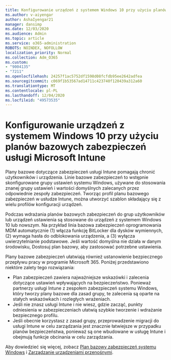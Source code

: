 ```yaml
---
title: Konfigurowanie urządzeń z systemem Windows 10 przy użyciu planów bazowych zabezpieczeń usługi Microsoft Intune
ms.author: v-aiyengar
author: AshaIyengar21
manager: dansimp
ms.date: 12/03/2020
ms.audience: Admin
ms.topic: article
ms.service: o365-administration
ROBOTS: NOINDEX, NOFOLLOW
localization_priority: Normal
ms.collection: Adm_O365
ms.custom:
- "9004135"
- "7211"
ms.openlocfilehash: 24257f1ac5752df1598d08fcfdb95ee2642adfea
ms.sourcegitcommit: c069f1b53567ad14711c423740f120439a312a60
ms.translationtype: MT
ms.contentlocale: pl-PL
ms.lasthandoff: 12/04/2020
ms.locfileid: "49573535"
---
```

# <a name="use-microsoft-intune-security-baselines-to-configure-windows-10-devices"></a>Konfigurowanie urządzeń z systemem Windows 10 przy użyciu planów bazowych zabezpieczeń usługi Microsoft Intune

Plany bazowe dotyczące zabezpieczeń usługi Intune pomagają chronić użytkowników i urządzenia. Linie bazowe zabezpieczeń to wstępnie skonfigurowane grupy ustawień systemu Windows, używane do stosowania znanej grupy ustawień i wartości domyślnych zalecanych przez odpowiednie zespoły zabezpieczeń. Tworząc profil planu bazowego zabezpieczeń w usłudze Intune, można utworzyć szablon składający się z wielu profilów konfiguracji urządzeń.

Podczas wdrażania planów bazowych zabezpieczeń do grup użytkowników lub urządzeń ustawienia są stosowane do urządzeń z systemem Windows 10 lub nowszym. Na przykład linia bazowa zabezpieczeń oprogramowania MDM automatycznie (1) włącza funkcję BitLocker dla dysków wymiennych, (2) wymaga hasła do odblokowania urządzenia, a (3) wyłącza uwierzytelnianie podstawowe. Jeśli wartość domyślna nie działa w danym środowisku, Dostosuj plan bazowy, aby zastosować potrzebne ustawienia.

Plany bazowe zabezpieczeń ułatwiają również ustanowienie bezpiecznego przepływu pracy w programie Microsoft 365. Poniżej przedstawiono niektóre zalety tego rozwiązania:

- Plan zabezpieczeń zawiera najważniejsze wskazówki i zalecenia dotyczące ustawień wpływających na bezpieczeństwo. Ponieważ partnerzy usługi Intune z zespołem zabezpieczeń systemu Windows, który tworzy plany bazowe dla zasad grupy, te zalecenia są oparte na stałych wskazówkach i rozległych wrażeniach.
- Jeśli nie znasz usługi Intune i nie wiesz, gdzie zacząć, punkty odniesienia w zabezpieczeniach ułatwią szybkie tworzenie i wdrażanie bezpiecznego profilu.
- Jeśli obecnie korzystasz z zasad grupy, przeprowadzenie migracji do usługi Intune w celu zarządzania jest znacznie łatwiejsze w przypadku planów bezpieczeństwa, ponieważ są one wbudowane w usługę Intune i obejmują funkcje obcinania w celu zarządzania.

Aby dowiedzieć się więcej, zobacz [Plan bazowy zabezpieczeń systemu Windows](https://go.microsoft.com/fwlink/?linkid=2141503) i [Zarządzanie urządzeniami przenośnymi](https://go.microsoft.com/fwlink/?linkid=2141701).